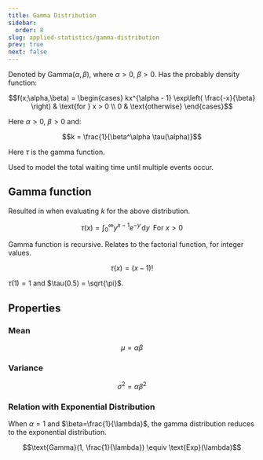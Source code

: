```yaml
---
title: Gamma Distribution
sidebar:
  order: 8
slug: applied-statistics/gamma-distribution
prev: true
next: false
---
```


Denoted by $\text{Gamma}(\alpha, \beta)$, where $\alpha > 0$, $\beta > 0$. Has the probably density function:

```math
f(x;\alpha,\beta) = \begin{cases}
kx^{\alpha - 1} \exp\left( \frac{-x}{\beta} \right) & \text{for } x > 0 \\
0 & \text{otherwise}
\end{cases}
```

Here $\alpha > 0$, $\beta > 0$ and:

```math
k = \frac{1}{\beta^\alpha \tau(\alpha)}
```

Here $\tau$ is the gamma function.

Used to model the total waiting time until multiple events occur.

## Gamma function

Resulted in when evaluating $k$ for the above distribution.

```math
\tau(x) = \int_0^\infty y^{x - 1} e^{-y} \, \text{d}y \;\; \text{For } x > 0
```

Gamma function is recursive. Relates to the factorial function, for integer values.

```math
\tau(x) = (x - 1)!
```

$\tau(1) = 1$ and $\tau(0.5) = \sqrt{\pi}$.

## Properties
### Mean

```math
\mu = \alpha \beta
```

### Variance

```math
\sigma^2 = \alpha \beta^2
```

### Relation with Exponential Distribution

When $\alpha = 1$ and $\beta=\frac{1}{\lambda}$, the gamma distribution reduces to the exponential distribution.

```math
\text{Gamma}(1, \frac{1}{\lambda}) \equiv \text{Exp}(\lambda)
```
